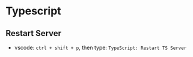 # Typescript

## Restart Server

- vscode: `ctrl + shift + p`, then type: `TypeScript: Restart TS Server`
